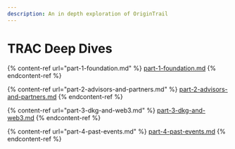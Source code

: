 ```yaml
---
description: An in depth exploration of OriginTrail
---
```


# TRAC Deep Dives

{% content-ref url="part-1-foundation.md" %}
[part-1-foundation.md](part-1-foundation.md)
{% endcontent-ref %}

{% content-ref url="part-2-advisors-and-partners.md" %}
[part-2-advisors-and-partners.md](part-2-advisors-and-partners.md)
{% endcontent-ref %}

{% content-ref url="part-3-dkg-and-web3.md" %}
[part-3-dkg-and-web3.md](part-3-dkg-and-web3.md)
{% endcontent-ref %}

{% content-ref url="part-4-past-events.md" %}
[part-4-past-events.md](part-4-past-events.md)
{% endcontent-ref %}
